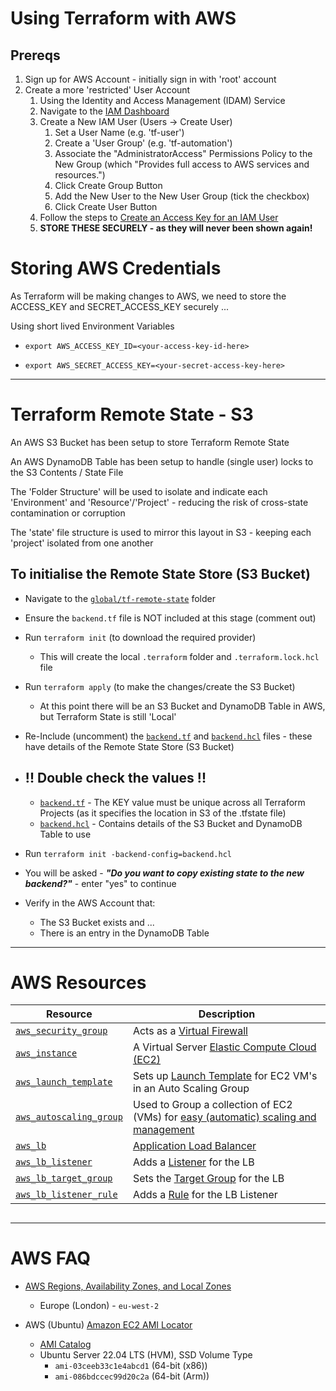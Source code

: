 # Using Terraform with AWS

## Prereqs

1. Sign up for AWS Account - initially sign in with 'root' account
1. Create a more 'restricted' User Account
    1. Using the Identity and Access Management (IDAM) Service
    1. Navigate to the [IAM Dashboard](https://us-east-1.console.aws.amazon.com/iamv2/home?region=eu-north-1#/home)
    1. Create a New IAM User (Users -> Create User)
        1. Set a User Name (e.g. 'tf-user')
        1. Create a 'User Group' (e.g. 'tf-automation')
        1. Associate the "AdministratorAccess" Permissions Policy to the New Group (which "Provides full access to AWS services and resources.")
        1. Click Create Group Button
        1. Add the New User to the New User Group (tick the checkbox)
        1. Click Create User Button
    1. Follow the steps to [Create an Access Key for an IAM User](https://docs.aws.amazon.com/IAM/latest/UserGuide/access-keys-admin-managed.html#admin-create-access-key)
    1. **STORE THESE SECURELY - as they will never been shown again!**

# Storing AWS Credentials
As Terraform will be making changes to AWS, we need to store the ACCESS_KEY and SECRET_ACCESS_KEY securely ...

Using short lived Environment Variables

- `export AWS_ACCESS_KEY_ID=<your-access-key-id-here>`

- `export AWS_SECRET_ACCESS_KEY=<your-secret-access-key-here>`

---
# Terraform Remote State - S3

An AWS S3 Bucket has been setup to store Terraform Remote State

An AWS DynamoDB Table has been setup to handle (single user) locks to the S3 Contents / State File

The 'Folder Structure' will be used to isolate and indicate each 'Environment' and 'Resource'/'Project' - reducing the risk of cross-state contamination or corruption

The 'state' file structure is used to mirror this layout in S3 - keeping each 'project' isolated from one another

## To initialise the Remote State Store (S3 Bucket)

- Navigate to the [`global/tf-remote-state`](../aws/global/tf-remote-state/) folder

- Ensure the `backend.tf` file is NOT included at this stage (comment out)

- Run `terraform init` (to download the required provider)
    - This will create the local `.terraform` folder and `.terraform.lock.hcl` file

- Run `terraform apply` (to make the changes/create the S3 Bucket)
    - At this point there will be an S3 Bucket and DynamoDB Table in AWS, but Terraform State is still 'Local'

- Re-Include (uncomment) the [`backend.tf`](../aws/global/tf-remote-state/backend.tf) and [`backend.hcl`](../aws/global/tf-remote-state/backend.hcl) files - these have details of the Remote State Store (S3 Bucket)

- ## !! Double check the values !!
    - [`backend.tf`](../aws/global/tf-remote-state/backend.tf) - The KEY value must be unique across all Terraform Projects (as it specifies the location in S3 of the .tfstate file)
    - [`backend.hcl`](../aws/global/tf-remote-state/backend.hcl) - Contains details of the S3 Bucket and DynamoDB Table to use

- Run `terraform init -backend-config=backend.hcl`

- You will be asked - <em><b>"Do you want to copy existing state to the new backend?"</b></em> - enter "yes" to continue

- Verify in the AWS Account that:
    - The S3 Bucket exists and ...
    - There is an entry in the DynamoDB Table


---
# AWS Resources

| Resource                   | Description               |
| -                         | -                         |
| [`aws_security_group`](https://registry.terraform.io/modules/terraform-aws-modules/security-group/aws/latest)             | Acts as a [Virtual Firewall](https://docs.aws.amazon.com/managedservices/latest/userguide/about-security-groups.html) |
| [`aws_instance`](https://registry.terraform.io/modules/terraform-aws-modules/ec2-instance/aws/latest)                     | A Virtual Server [Elastic Compute Cloud (EC2)](https://docs.aws.amazon.com/AWSEC2/latest/UserGuide/concepts.html) |
| [`aws_launch_template`](https://registry.terraform.io/providers/hashicorp/aws/latest/docs/resources/launch_template)      | Sets up [Launch Template](https://docs.aws.amazon.com/autoscaling/ec2/userguide/launch-templates.html) for EC2 VM's in an Auto Scaling Group |
| [`aws_autoscaling_group`](https://registry.terraform.io/modules/terraform-aws-modules/autoscaling/aws/latest)             | Used to Group a collection of EC2 (VMs) for [easy (automatic) scaling and management](https://docs.aws.amazon.com/autoscaling/ec2/userguide/auto-scaling-groups.html) |
| [`aws_lb`](https://registry.terraform.io/modules/terraform-aws-modules/alb/aws/latest)                                    | [Application Load Balancer](https://docs.aws.amazon.com/autoscaling/ec2/userguide/autoscaling-load-balancer.html) |
| [`aws_lb_listener`](https://registry.terraform.io/providers/hashicorp/aws/latest/docs/resources/lb_listener)              | Adds a [Listener](https://docs.aws.amazon.com/elasticloadbalancing/latest/network/create-listener.html) for the LB |
| [`aws_lb_target_group`](https://registry.terraform.io/providers/hashicorp/aws/latest/docs/resources/lb_target_group)      | Sets the [Target Group](https://docs.aws.amazon.com/elasticloadbalancing/latest/network/create-target-group.html) for the LB |
| [`aws_lb_listener_rule`](https://registry.terraform.io/providers/hashicorp/aws/latest/docs/resources/lb_listener_rule)    | Adds a [Rule](https://docs.aws.amazon.com/elasticloadbalancing/latest/network/load-balancer-listeners.html#listener-rules) for the LB Listener |
## 

---
# AWS FAQ

- [AWS Regions, Availability Zones, and Local Zones](https://docs.aws.amazon.com/AmazonRDS/latest/UserGuide/Concepts.RegionsAndAvailabilityZones.html)

    - Europe (London) - `eu-west-2`

- AWS (Ubuntu) [Amazon EC2 AMI Locator](https://cloud-images.ubuntu.com/locator/ec2/)

    - [AMI Catalog](https://eu-west-2.console.aws.amazon.com/ec2/home?region=eu-west-2#AMICatalog:)
    - Ubuntu Server 22.04 LTS (HVM), SSD Volume Type
        - `ami-03ceeb33c1e4abcd1` (64-bit (x86))
        - `ami-086bdccec99d20c2a` (64-bit (Arm))